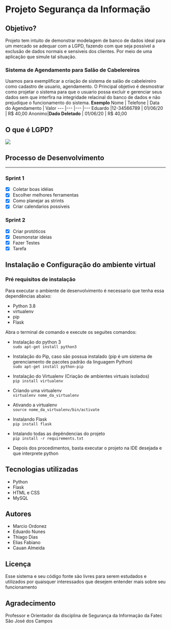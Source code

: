 # Projeto Segurança da Informação

## Objetivo?
Projeto tem intuito de demonstrar modelagem de banco de dados ideal para um mercado se adequar com a LGPD, fazendo com que seja possível a exclusão de dados normais e sensiveis dos clientes. Por meio de uma aplicação que simule tal situação.

### Sistema de Agendamento para Salão de Cabelereiros
Usamos para exemplificar a criação de sistema de salão de cabeleireiro como cadastro de usuario, agendamento. O Principal objetivo é desmostrar como projetar o sistema para que o usuario possa excluir e gerenciar seus dados sem que interfira na integridade relacinal do banco de dados e não prejudique o funcionamento do sistema.
**Exemplo**
Nome | Telefone | Data do Agendamento | Valor
--- |--- |--- |---
Eduardo |12-34566789 | 01/06/20 | R$ 40,00
Anonimo|**Dado Deletado** | 01/06/20 | R$ 40,00

## O que é LGPD?
[![](http://img.youtube.com/vi/y7SamL2wYSc/0.jpg)](http://www.youtube.com/watch?v=y7SamL2wYSc "O que é LGPD?")

## Processo de Desenvolvimento
---

### Sprint 1
 - [x] Coletar boas idéias 
 - [x] Escolher melhores ferramentas
 - [x] Como planejar as strints
 - [x] Criar calendarios possiveis

### Sprint 2
- [x] Criar protóticos
- [x] Desmonstar ideias
- [x] Fazer Testes
- [x] Tarefa

## Instalação e Configuração do ambiente virtual

### Pré requisitos de instalação

Para executar o ambiente de desenvolvimento é necessario que tenha essa dependências abaixo: 

* Python 3.8
* virtualenv
* pip
* Flask


Abra o terminal de comando e execute os seguites comandos:

* Instalação do python 3\
`sudo apt-get install python3`

* Instalação do Pip, caso são possua instalado (pip é um sistema de gerenciamento de pacotes padrão da linguagem Python)\
 `sudo apt-get install python-pip`

* Instalação do Virtualenv (Criação de ambientes virtuais isolados)\
`pip install virtualenv`

* Criando uma virtualenv\
`virtualenv nome_da_virtualenv`

* Ativando a virtualenv\
`source nome_da_virtualenv/bin/activate`

* Instalando Flask\
`pip install flask`

* Intalando todas as depêndencias do projeto\
`pip install -r requirements.txt`

* Depois dos procedimentos, basta executar o projeto na IDE desejada e que interprete python

## Tecnologias utilizadas

* Python 
* Flask
* HTML e CSS
* MySQL

## Autores

* Marcio Ordonez 
* Eduardo Nunes 
* Thiago Dias
* Elias Fabiano
* Cauan Almeida



## Licença
Esse sistema e seu código fonte são livres para serem estudados e utilizados por quaisquer interessados que desejem entender mais sobre seu funcionamento


## Agradecimento
Professor e Orientador da disciplina de Segurança da Informação da Fatec São José dos Campos
